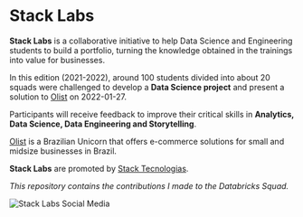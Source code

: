 # **Stack Labs**

**Stack Labs** is a collaborative initiative to help Data Science and Engineering students to build a portfolio, turning the knowledge obtained in the trainings into value for businesses.

In this edition (2021-2022), around 100 students divided into about 20 squads were challenged to develop a **Data Science project** and present a solution to [Olist](https://olist.com/pt-br) on 2022-01-27.

Participants will receive feedback to improve their critical skills in **Analytics, Data Science, Data Engineering and Storytelling**.

[Olist](https://olist.com/pt-br) is a Brazilian Unicorn that offers e-commerce solutions for small and midsize businesses in Brazil.

**Stack Labs** are promoted by [Stack Tecnologias](https://stacktecnologias.com.br).

*This repository contains the contributions I made to the Databricks Squad.*

![Stack Labs Social Media](https://user-images.githubusercontent.com/97000980/147891112-9377c04a-9f3d-4614-b9a1-b9d11df52c83.jpg)
